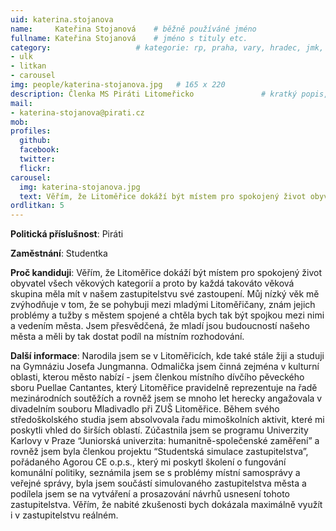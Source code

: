 ```yaml
---
uid: katerina.stojanova
name:     Kateřina Stojanová  	# běžně používáné jméno
fullname: Kateřina Stojanová  	# jméno s tituly etc.
category:                 	# kategorie: rp, praha, vary, hradec, jmk, senat
- ulk
- litkan
- carousel
img: people/katerina-stojanova.jpg   # 165 x 220
description: Členka MS Piráti Litomeřicko             	# kratký popis, max 160 znaků
mail:
- katerina-stojanova@pirati.cz
mob:			  
profiles:
  github:                 
  facebook: 		  
  twitter: 		  
  flickr:     		
carousel:
  img: katerina-stojanova.jpg
  text: Věřím, že Litoměřice dokáží být místem pro spokojený život obyvatel všech věkových kategorií a proto by každá takováto věková skupina měla mít v našem zastupitelstvu své zastoupení. Můj nízký věk mě zvýhodňuje v tom, že se pohybuji mezi mladými Litoměřičany, znám jejich problémy a tužby s městem spojené a chtěla bych tak být spojkou mezi nimi a vedením města. Jsem přesvědčená, že mladí jsou budoucností našeho města a měli by tak dostat podíl na místním rozhodování. 
ordlitkan: 5
---
```

**Politická příslušnost**: Piráti
 
**Zaměstnání**: Studentka
 
**Proč kandiduji**: Věřím, že Litoměřice dokáží být místem pro spokojený život obyvatel všech věkových kategorií a proto by každá takováto věková skupina měla mít v našem zastupitelstvu své zastoupení. Můj nízký věk mě zvýhodňuje v tom, že se pohybuji mezi mladými Litoměřičany, znám jejich problémy a tužby s městem spojené a chtěla bych tak být spojkou mezi nimi a vedením města. Jsem přesvědčená, že mladí jsou budoucností našeho města a měli by tak dostat podíl na místním rozhodování. 
 
**Další informace**: Narodila jsem se v Litoměřicích, kde také stále žiji a studuji na Gymnáziu Josefa Jungmanna. Odmalička jsem činná zejména v kulturní oblasti, kterou město nabízí - jsem členkou místního dívčího pěveckého sboru Puellae Cantantes, který Litoměřice pravidelně reprezentuje na řadě mezinárodních soutěžích a rovněž jsem se mnoho let herecky angažovala v divadelním souboru Mladivadlo při ZUŠ Litoměřice. Během svého středoškolského studia jsem absolvovala řadu mimoškolních aktivit, které mi poskytli vhled do širších oblastí. Zúčastnila  jsem se programu Univerzity Karlovy v Praze “Juniorská univerzita: humanitně-společenské zaměření” a rovněž jsem byla členkou projektu “Studentská simulace zastupitelstva”, pořádaného Agorou CE o.p.s., který mi poskytl školení o fungování komunální politiky, seznámila jsem se s problémy místní samosprávy a veřejné správy, byla jsem součástí simulovaného zastupitelstva města a podílela jsem se na vytváření a prosazování návrhů usnesení tohoto zastupitelstva. Věřím, že nabité zkušenosti bych dokázala maximálně využít i v zastupitelstvu reálném. 



